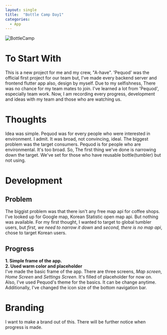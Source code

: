 ```yaml
---
layout: single
title:  "Bottle Camp Day1"
categories:
  - App
---
```

![BottleCamp](https://github.com/user-attachments/assets/e71a9522-6e8b-4b35-95d9-3b763d426f93)
# To Start With
This is a new project for me and my crew, "A-have". 'Pequod' was the official first project for our team but, I've made every backend server and frontend flutter app also, design by myself. Due to my selfishness, There was no chance for my team mates to join. I've learned a lot from 'Pequod', especially team work. Now, I am recording every progress, development and ideas with my team and those who are watching us.
<br>

# Thoughts
Idea was simple. Pequod was for every people who were interested in environment. I admit. It was broad, not convincing, ideal. The biggest problem was the target consumers. Pequod is for people who are environmental. It's too broad. So, The first thing we've done is narrowing down the target. We've set for those who have reusable bottle(tumbler) but not using.
<br>

# Development
## Problem
The biggist problem was that there isn't any free map api for coffee shops. I've looked up for Google map, Korean Statistic open map api. But nothing was available. For my first thought, I wanted to target to global tumbler users, but *first, we need to narrow it down* and *second, there is no map api*, chose to target Korean users.
<br>

## Progress
**1. Simple frame of the app.** <br>
**2. Used warm color and placeholder** <br>
I've made the basic frame of the app. There are three screens, *Map screen*, *Home Screen* and *Settings Screen*. It's filled of placeholder for now on. Also, I've used Pequod's theme for the basics. It can be change anytime. Additionally, I've changed the icon size of the bottom navigation bar.
<br>

# Branding
I want to make a brand out of this. There will be further notice when progress is made.



